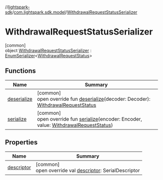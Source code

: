 //[lightspark-sdk](../../../index.md)/[com.lightspark.sdk.model](../index.md)/[WithdrawalRequestStatusSerializer](index.md)

# WithdrawalRequestStatusSerializer

[common]\
object [WithdrawalRequestStatusSerializer](index.md) : [EnumSerializer](../../com.lightspark.sdk.util/-enum-serializer/index.md)&lt;[WithdrawalRequestStatus](../-withdrawal-request-status/index.md)&gt;

## Functions

| Name | Summary |
|---|---|
| [deserialize](../../com.lightspark.sdk.util/-enum-serializer/deserialize.md) | [common]<br>open override fun [deserialize](../../com.lightspark.sdk.util/-enum-serializer/deserialize.md)(decoder: Decoder): [WithdrawalRequestStatus](../-withdrawal-request-status/index.md) |
| [serialize](index.md#1256961570%2FFunctions%2F-962664521) | [common]<br>open override fun [serialize](index.md#1256961570%2FFunctions%2F-962664521)(encoder: Encoder, value: [WithdrawalRequestStatus](../-withdrawal-request-status/index.md)) |

## Properties

| Name | Summary |
|---|---|
| [descriptor](../../com.lightspark.sdk.util/-enum-serializer/descriptor.md) | [common]<br>open override val [descriptor](../../com.lightspark.sdk.util/-enum-serializer/descriptor.md): SerialDescriptor |
